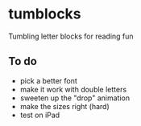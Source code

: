 tumblocks
=========

Tumbling letter blocks for reading fun


To do
-----

- pick a better font
- make it work with double letters
- sweeten up the "drop" animation
- make the sizes right (hard)
- test on iPad
